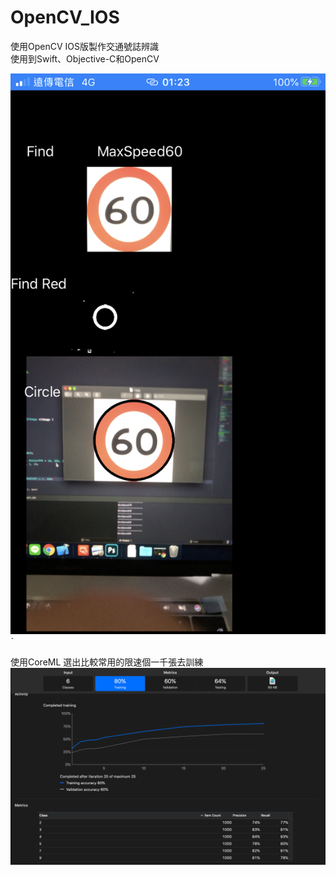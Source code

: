 # OpenCV_IOS

使用OpenCV IOS版製作交通號誌辨識  
使用到Swift、Objective-C和OpenCV

![image](https://github.com/trt0425/OpenCV_IOS/blob/master/IMG_5183.PNG)ˋ

使用CoreML 選出比較常用的限速個一千張去訓練
![image](https://github.com/trt0425/OpenCV_IOS/blob/master/model.png)
